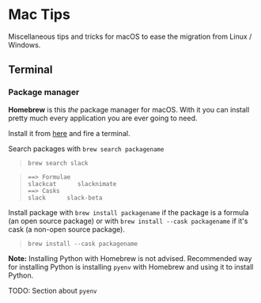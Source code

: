# Mac Tips

Miscellaneous tips and tricks for macOS to ease the migration from Linux / Windows.

## Terminal

### Package manager

**Homebrew** is this *the* package manager for macOS. With it you can install pretty much every application you are ever going to need.

Install it from [here](https://brew.sh/) and fire a terminal.

Search packages with `brew search packagename`

> `brew search slack`

>```
>==> Formulae
 >slackcat      slacknimate
> ==> Casks
>slack      slack-beta

Install package with `brew install packagename` if the package is a formula (an open source package) or with `brew install --cask packagename` if it's cask (a non-open source package).

>```brew install --cask packagename```

**Note:** Installing Python with Homebrew is not advised. Recommended way for installing Python is installing `pyenv` with Homebrew and using it to install Python.

TODO: Section about `pyenv`
